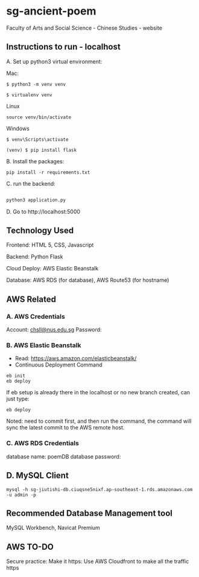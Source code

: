 # sg-ancient-poem
Faculty of Arts and Social Science - Chinese Studies - website


## Instructions to run - localhost


A. Set up python3 virtual environment:

Mac:

```
$ python3 -m venv venv

$ virtualenv venv
```

Linux
```
source venv/bin/activate
```


Windows

```
$ venv\Scripts\activate

(venv) $ pip install flask
```

B. Install the packages:

```
pip install -r requirements.txt
```


C. run the backend:
```bash

python3 application.py

```

D. Go to http://localhost:5000


## Technology Used

Frontend: HTML 5, CSS, Javascript

Backend: Python Flask

Cloud Deploy: AWS Elastic Beanstalk

Database: AWS RDS (for database), AWS Route53 (for hostname) 


## AWS Related

### A. AWS Credentials

Account: chsll@nus.edu.sg
Password:  <ask prof>


### B. AWS Elastic Beanstalk

 - Read: https://aws.amazon.com/elasticbeanstalk/
 - Continuous Deployment Command
 
```
eb init
eb deploy 
```

If eb setup is already there in the localhost or no new branch created, can just type:
```
eb deploy 
```

Noted: need to commit first, and then run the command, the command will sync the latest commit to the AWS remote host.

### C. AWS RDS Credentials

database name: poemDB
database password: <ask prof>


## D. MySQL Client

```
mysql -h sg-jiutishi-db.ciuqsne5nixf.ap-southeast-1.rds.amazonaws.com -u admin -p
```

## Recommended Database Management tool
MySQL Workbench, Navicat Premium




## AWS TO-DO

Secure practice: Make it https: Use AWS Cloudfront to make all the traffic https


